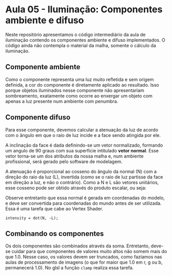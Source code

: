 # Aula 05 - Iluminação: Componentes ambiente e difuso

Neste repositório apresentamos o código intermediário da aula de iluminação contendo os componentes ambiente e difuso 
implementados. O código ainda não contempla o material da malha, somente o cálculo da iluminação.

## Componente ambiente

Como o componente representa uma luz muito refletida e sem origem definida, a cor do componente é diretamente aplicado 
ao resultado. Isso porque objetos iluminados nesse componente não apresentariam sombreamento, exatamente como ocorre ao
enxergar um objeto com apenas a luz presente num ambiente com penumbra. 

## Componente difuso

Para esse componente, devemos calcular a atenuação da luz de acordo com o ângulo em que o raio de luz incide e a face
sendo atingida por ele. 

A inclinação da face é dada definindo-se um vetor normalizado, formando um angulo de 90 graus 
com sua superfície intitulado **vetor normal**. Esse vetor torna-se um dos atributos da nossa malha e, num ambiente 
profissional, será gerado pelo software de modelagem.

A atenuação é proporcional ao cosseno do ângulo da normal (N) com a direção do raio da luz (L), invertida (como se o 
raio de luz partisse da face em direção a luz, e não o contrário). Como a N e L são vetores unitários, esse cosseno pode 
ser obtido através do produto escalar, ou seja:

Observe entretanto que essa normal é gerada em coordenadas do modelo, e deve ser convertida para coordenadas do mundo 
antes de ser utilizada. Essa é uma tarefa que cabe ao Vertex Shader.

`intensity = dot(N, -L);`

 ## Combinando os componentes
 
 Os dois componentes são combinados através da soma. Entretanto, deve-se cuidar para que componentes de valores muito 
 altos não somem mais do que 1.0. Nesse caso, os valores devem ser truncados, como fazíamos nas aulas de processamento de 
 imagens (o que for maior que 1.0 em r, g ou b, permanecerá 1.0). No glsl a função `clamp` realiza essa tarefa.